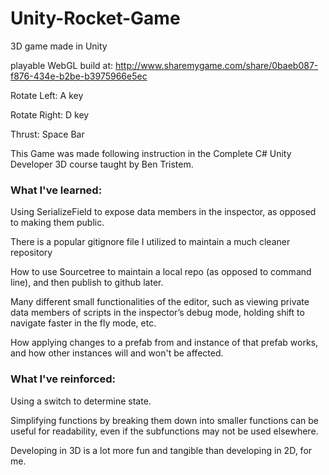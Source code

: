 # Unity-Rocket-Game
3D game made in Unity

playable WebGL build at: http://www.sharemygame.com/share/0baeb087-f876-434e-b2be-b3975966e5ec

Rotate Left: A key

Rotate Right: D key

Thrust: Space Bar


This Game was made following instruction in the Complete C# Unity Developer 3D course taught by Ben Tristem.

### What I've learned:

Using SerializeField to expose data members in the inspector, as opposed to making them public.

There is a popular gitignore file I utilized to maintain a much cleaner repository

How to use Sourcetree to maintain a local repo (as opposed to command line), and then publish to github later.

Many different small functionalities of the editor, such as viewing private data members of scripts in the inspector’s debug mode, holding shift to navigate faster in the fly mode, etc.

How applying changes to a prefab from and instance of that prefab works, and how other instances will and won't be affected. 

### What I've reinforced:

Using a switch to determine state.

Simplifying functions by breaking them down into smaller functions can be useful for readability, even if the subfunctions may not be used elsewhere.

Developing in 3D is a lot more fun and tangible than developing in 2D, for me.




